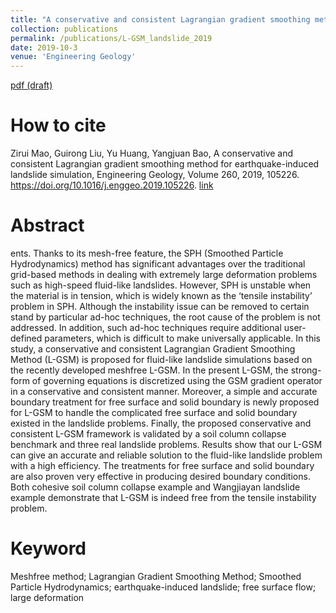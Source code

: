 ```yaml
---
title: "A conservative and consistent Lagrangian gradient smoothing method for earthquake-induced landslide simulation"
collection: publications
permalink: /publications/L-GSM_landslide_2019
date: 2019-10-3
venue: 'Engineering Geology'
---
```

[pdf (draft)](https://www.researchgate.net/profile/Zirui_Mao/publication/334386909_A_conservative_and_consistent_lagrangian_gradient_smoothing_method_for_earthquake-induced_landslide_simulation/links/5d76615e299bf1cb8093ea6a/A-conservative-and-consistent-lagrangian-gradient-smoothing-method-for-earthquake-induced-landslide-simulation.pdf)

# How to cite 
Zirui Mao, Guirong Liu, Yu Huang, Yangjuan Bao, A conservative and consistent Lagrangian gradient smoothing method for earthquake-induced landslide simulation, Engineering Geology, Volume 260, 2019, 105226. https://doi.org/10.1016/j.enggeo.2019.105226. [link](http://www.sciencedirect.com/science/article/pii/S0013795218321604)

# Abstract
ents. Thanks to its mesh-free feature, the SPH (Smoothed Particle Hydrodynamics) method has significant advantages over the traditional grid-based methods in dealing with extremely large deformation problems such as high-speed fluid-like landslides. However, SPH is unstable when the material is in tension, which is widely known as the ‘tensile instability’ problem in SPH. Although the instability issue can be removed to certain stand by particular ad-hoc techniques, the root cause of the problem is not addressed. In addition, such ad-hoc techniques require additional user-defined parameters, which is difficult to make universally applicable. In this study, a conservative and consistent Lagrangian Gradient Smoothing Method (L-GSM) is proposed for fluid-like landslide simulations based on the recently developed meshfree L-GSM. In the present L-GSM, the strong-form of governing equations is discretized using the GSM gradient operator in a conservative and consistent manner. Moreover, a simple and accurate boundary treatment for free surface and solid boundary is newly proposed for L-GSM to handle the complicated free surface and solid boundary existed in the landslide problems. Finally, the proposed conservative and consistent L-GSM framework is validated by a soil column collapse benchmark and three real landslide problems. Results show that our L-GSM can give an accurate and reliable solution to the fluid-like landslide problem with a high efficiency. The treatments for free surface and solid boundary are also proven very effective in producing desired boundary conditions. Both cohesive soil column collapse example and Wangjiayan landslide example demonstrate that L-GSM is indeed free from the tensile instability problem.

# Keyword
Meshfree method; Lagrangian Gradient Smoothing Method; Smoothed Particle Hydrodynamics; earthquake-induced landslide; free surface flow; large deformation
